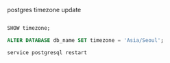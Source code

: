 postgres timezone update

```sql

SHOW timezone;

ALTER DATABASE db_name SET timezone = 'Asia/Seoul';

service postgresql restart

```